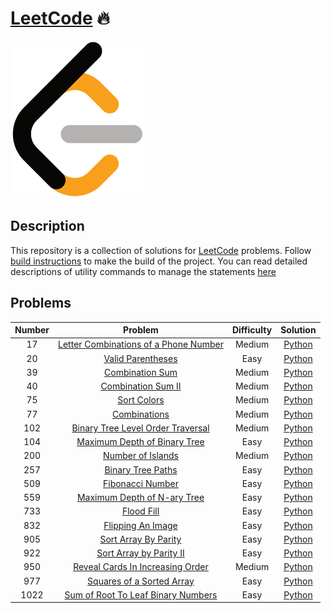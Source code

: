 # [LeetCode][leetcode] 🔥

![LeetCodeLogo](assets/images/leetcode_logo.png)


## Description

This repository is a collection of solutions for [LeetCode][leetcode] problems.
Follow [build instructions][build_instructions] to make the build of the
project. You can read detailed descriptions of utility commands to manage the
statements [here][command_description]


## Problems

| Number        | Problem                                             | Difficulty | Solution               |
|:-------------:|:---------------------------------------------------:|:----------:|:----------------------:|
| 17            | [Letter Combinations of a Phone Number][17_problem] |  Medium    | [Python][17_solution]  |
| 20            | [Valid Parentheses][20_problem]                     |  Easy      | [Python][20_solution]  |
| 39            | [Combination Sum][39_problem]                       |  Medium    | [Python][39_solution]  |
| 40            | [Combination Sum II][40_problem]                    |  Medium    | [Python][40_solution]  |
| 75            | [Sort Colors][75_problem]                           |  Medium    | [Python][75_solution]  |
| 77            | [Combinations][77_problem]                          |  Medium    | [Python][77_solution]  |
| 102           | [Binary Tree Level Order Traversal][102_problem]    |  Medium    | [Python][102_solution] |
| 104           | [Maximum Depth of Binary Tree][104_problem]         |  Easy      | [Python][104_solution] |
| 200           | [Number of Islands][200_problem]                    |  Medium    | [Python][200_solution] |
| 257           | [Binary Tree Paths][257_problem]                    |  Easy      | [Python][257_solution] |
| 509           | [Fibonacci Number][509_problem]                     |  Easy      | [Python][509_solution] |
| 559           | [Maximum Depth of N-ary Tree][559_problem]          |  Easy      | [Python][559_solution] |
| 733           | [Flood Fill][733_problem]                           |  Easy      | [Python][733_solution] |
| 832           | [Flipping An Image][832_problem]                    |  Easy      | [Python][832_solution] |
| 905           | [Sort Array By Parity][905_problem]                 |  Easy      | [Python][905_solution] |
| 922           | [Sort Array by Parity II][922_problem]              |  Easy      | [Python][922_solution] |
| 950           | [Reveal Cards In Increasing Order][950_problem]     |  Medium    | [Python][950_solution] |
| 977           | [Squares of a Sorted Array][977_problem]            |  Easy      | [Python][977_solution] |
| 1022          | [Sum of Root To Leaf Binary Numbers][1022_problem]  |  Easy      | [Python][1022_solution]|



[leetcode]: https://leetcode.com
[build_instructions]: docs/BUILD.md
[command_description]: docs/COMMANDS.md
[17_problem]: https://leetcode.com/problems/letter-combinations-of-a-phone-number/
[17_solution]: solutions/backtracking/letter_combinations_of_a_phone_number.py
[20_problem]: https://leetcode.com/problems/valid-parentheses/
[20_solution]: solutions/stacks/valid_parentheses.py
[39_problem]: https://leetcode.com/problems/combination-sum/
[39_solution]: solutions/backtracking/combination_sum.py
[40_problem]: https://leetcode.com/problems/combination-sum-ii/
[40_solution]: solutions/backtracking/combination_sum_ii.py
[75_problem]: https://leetcode.com/problems/sort-colors/
[75_solution]: solutions/arrays/sort_colors.py
[77_problem]: https://leetcode.com/problems/combinations/
[77_solution]: solutions/backtracking/combinations.py
[102_problem]: https://leetcode.com/problems/binary-tree-level-order-traversal/
[102_solution]: solutions/trees/binary_tree_level_order_traversal.py
[104_problem]: https://leetcode.com/problems/maximum-depth-of-binary-tree/
[104_solution]: solutions/trees/maximum_depth_of_binary_tree.py
[200_problem]: https://leetcode.com/problems/number-of-islands/
[200_solution]: solutions/searching/number_of_islands.py
[257_problem]: https://leetcode.com/problems/binary-tree-paths/
[257_solution]: solutions/trees/binary_tree_paths.py
[509_problem]: https://leetcode.com/problems/fibonacci-number/
[509_solution]: solutions/arrays/fibonacci_number.py
[559_problem]: https://leetcode.com/problems/maximum-depth-of-n-ary-tree/
[559_solution]: solutions/trees/maximum_depth_of_n_ary_tree.py
[733_problem]: https://leetcode.com/problems/flood-fill/
[733_solution]: solutions/searching/flood_fill.py
[832_problem]: https://leetcode.com/problems/flipping-an-image/
[832_solution]: solutions/arrays/flipping_an_image.py
[905_problem]: https://leetcode.com/problems/sort-array-by-parity/
[905_solution]: solutions/arrays/sort_array_by_parity.py
[922_problem]: https://leetcode.com/problems/sort-array-by-parity-ii/
[922_solution]: solutions/arrays/sort_array_by_parity_ii.py
[950_problem]: https://leetcode.com/problems/reveal-cards-in-increasing-order/
[950_solution]: solutions/arrays/reveal_cards_in_increasing_order.py
[977_problem]: https://leetcode.com/problems/squares-of-a-sorted-array/
[977_solution]: solutions/arrays/squares_of_a_sorted_array.py
[1022_problem]: https://leetcode.com/problems/sum-of-root-to-leaf-binary-numbers/
[1022_solution]: solutions/tree/sum_of_root_to_leaf_binary_numbers.py
